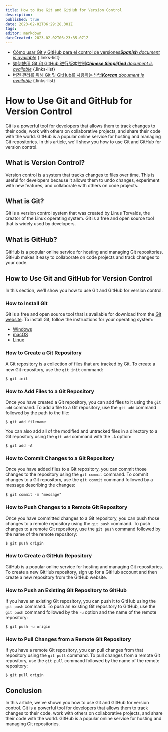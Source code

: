 ```yaml
---
title: How to Use Git and GitHub for Version Control
description: 
published: true
date: 2023-02-02T06:29:28.301Z
tags: 
editor: markdown
dateCreated: 2023-02-02T06:23:35.071Z
---
```


- [Cómo usar Git y GitHub para el control de versiones***Spanish** document is available*](/es/Knowledge-base/Common/how-to-use-git-and-github-for-version-control)
{.links-list}
- [如何使用 Git 和 GitHub 进行版本控制***Chinese Simplified** document is available*](/zh/Knowledge-base/Common/how-to-use-git-and-github-for-version-control)
{.links-list}
- [버전 관리를 위해 Git 및 GitHub를 사용하는 방법***Korean** document is available*](/ko/Knowledge-base/Common/how-to-use-git-and-github-for-version-control)
{.links-list}


# How to Use Git and GitHub for Version Control

Git is a powerful tool for developers that allows them to track changes to their code, work with others on collaborative projects, and share their code with the world. GitHub is a popular online service for hosting and managing Git repositories. In this article, we'll show you how to use Git and GitHub for version control.

## What is Version Control?

Version control is a system that tracks changes to files over time. This is useful for developers because it allows them to undo changes, experiment with new features, and collaborate with others on code projects.

## What is Git?

Git is a version control system that was created by Linus Torvalds, the creator of the Linux operating system. Git is a free and open source tool that is widely used by developers.

## What is GitHub?

GitHub is a popular online service for hosting and managing Git repositories. GitHub makes it easy to collaborate on code projects and track changes to your code.

## How to Use Git and GitHub for Version Control

In this section, we'll show you how to use Git and GitHub for version control.

### How to Install Git

Git is a free and open source tool that is available for download from the [Git website](https://git-scm.com/). To install Git, follow the instructions for your operating system:

- [Windows](https://git-scm.com/downloads/windows)
- [macOS](https://git-scm.com/downloads/mac)
- [Linux](https://git-scm.com/downloads/linux)

### How to Create a Git Repository

A Git repository is a collection of files that are tracked by Git. To create a new Git repository, use the `git init` command:

```
$ git init
```

### How to Add Files to a Git Repository

Once you have created a Git repository, you can add files to it using the `git add` command. To add a file to a Git repository, use the `git add` command followed by the path to the file:

```
$ git add filename
```

You can also add all of the modified and untracked files in a directory to a Git repository using the `git add` command with the `-A` option:

```
$ git add -A
```

### How to Commit Changes to a Git Repository

Once you have added files to a Git repository, you can commit those changes to the repository using the `git commit` command. To commit changes to a Git repository, use the `git commit` command followed by a message describing the changes:

```
$ git commit -m "message"
```

### How to Push Changes to a Remote Git Repository

Once you have committed changes to a Git repository, you can push those changes to a remote repository using the `git push` command. To push changes to a remote Git repository, use the `git push` command followed by the name of the remote repository:

```
$ git push origin
```

### How to Create a GitHub Repository

GitHub is a popular online service for hosting and managing Git repositories. To create a new GitHub repository, sign up for a GitHub account and then create a new repository from the GitHub website.

### How to Push an Existing Git Repository to GitHub

If you have an existing Git repository, you can push it to GitHub using the `git push` command. To push an existing Git repository to GitHub, use the `git push` command followed by the `-u` option and the name of the remote repository:

```
$ git push -u origin
```

### How to Pull Changes from a Remote Git Repository

If you have a remote Git repository, you can pull changes from that repository using the `git pull` command. To pull changes from a remote Git repository, use the `git pull` command followed by the name of the remote repository:

```
$ git pull origin
```

## Conclusion

In this article, we've shown you how to use Git and GitHub for version control. Git is a powerful tool for developers that allows them to track changes to their code, work with others on collaborative projects, and share their code with the world. GitHub is a popular online service for hosting and managing Git repositories.